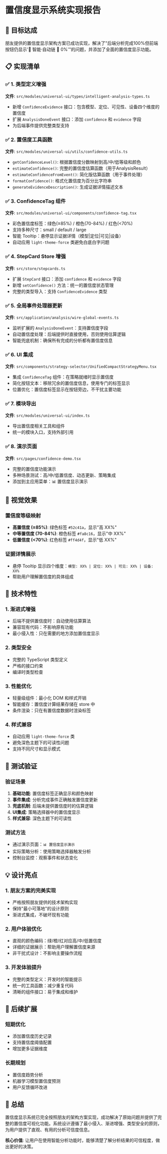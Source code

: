 # 置信度显示系统实现报告

## 🎯 目标达成

朋友提供的置信度显示架构方案已成功实现，解决了"后端分析完成100%但前端按钮仍显示'🧠 智能·自动链 🔄 0%'"的问题，并添加了全面的置信度显示功能。

## 📋 实现清单

### ✅ 1. 类型定义增强

**文件**: `src/modules/universal-ui/types/intelligent-analysis-types.ts`
- 新增 `ConfidenceEvidence` 接口：包含模型、定位、可见性、设备四个维度的置信度
- 扩展 `AnalysisDoneEvent` 接口：添加 `confidence` 和 `evidence` 字段
- 为后端事件提供完整类型支持

### ✅ 2. 置信度工具函数

**文件**: `src/modules/universal-ui/utils/confidence-utils.ts`
- `getConfidenceLevel()`: 根据置信度分数映射到高/中/低等级和颜色
- `estimateConfidence()`: 完整的置信度估算函数（用于AnalysisResult）
- `estimateConfidenceFromEvent()`: 简化版估算函数（用于事件处理）
- `formatConfidence()`: 格式化置信度为百分比字符串
- `generateEvidenceDescription()`: 生成证据详情描述文本

### ✅ 3. ConfidenceTag 组件

**文件**: `src/modules/universal-ui/components/confidence-tag.tsx`
- 彩色置信度标签：绿色(≥85%) / 橙色(70-84%) / 红色(<70%)
- 支持多种尺寸：small / default / large
- 智能 Tooltip：悬停显示证据详情（模型|定位|可见|设备）
- 自动应用 `light-theme-force` 类避免白底白字问题

### ✅ 4. StepCard Store 增强

**文件**: `src/store/stepcards.ts`
- 扩展 `StepCard` 接口：添加 `confidence` 和 `evidence` 字段
- 新增 `setConfidence()` 方法：统一的置信度状态管理
- 完整的类型导入：支持 `ConfidenceEvidence` 类型

### ✅ 5. 全局事件处理器更新

**文件**: `src/application/analysis/wire-global-events.ts`
- 监听扩展的 `AnalysisDoneEvent`：支持置信度字段
- 自动置信度处理：后端提供时直接使用，否则使用估算逻辑
- 智能兜底机制：确保所有完成的分析都有置信度信息

### ✅ 6. UI 集成

**文件**: `src/components/strategy-selector/UnifiedCompactStrategyMenu.tsx`
- 集成 `ConfidenceTag` 组件：在策略就绪时显示置信度
- 简化按钮文本：移除冗余的置信度信息，使用专门的标签显示
- 位置优化：置信度标签显示在按钮旁边，不干扰主要功能

### ✅ 7. 模块导出

**文件**: `src/modules/universal-ui/index.ts`
- 导出置信度相关工具和组件
- 统一的模块入口，支持外部引用

### ✅ 8. 演示页面

**文件**: `src/pages/confidence-demo.tsx`
- 完整的置信度功能演示
- 多种场景测试：高/中/低置信度、动态更新、策略集成
- 添加到主应用菜单：📊 置信度显示演示

## 🎨 视觉效果

### 置信度等级映射
- **高置信度 (≥85%)**: 绿色标签 `#52c41a`，显示"高 XX%"
- **中等置信度 (70-84%)**: 橙色标签 `#fa8c16`，显示"中 XX%"  
- **低置信度 (<70%)**: 红色标签 `#ff4d4f`，显示"低 XX%"

### 证据详情展示
- 悬停 Tooltip 显示四个维度：`模型: XX% | 定位: XX% | 可见: XX% | 设备: XX%`
- 帮助用户理解置信度的具体组成

## 🔧 技术特性

### 1. 渐进式增强
- 后端不提供置信度时：自动使用估算算法
- 兼容现有代码：不影响原有功能
- 最小侵入性：只在需要的地方添加置信度显示

### 2. 类型安全
- 完整的 TypeScript 类型定义
- 严格的接口约束
- 编译时类型检查

### 3. 性能优化
- 轻量级组件：最小化 DOM 和样式开销
- 智能缓存：置信度计算结果存储在 store 中
- 条件渲染：只在有置信度数据时渲染标签

### 4. 样式兼容
- 自动应用 `light-theme-force` 类
- 避免深色主题下的可读性问题
- 支持不同尺寸和显示模式

## 🧪 测试验证

### 验证场景
1. **基础功能**: 置信度标签正确显示和颜色映射
2. **事件集成**: 分析完成事件正确触发置信度更新
3. **兜底机制**: 后端未提供置信度时的估算逻辑
4. **UI集成**: 策略选择器中的置信度显示
5. **样式兼容**: 深色主题下的可读性

### 测试方法
- 通过演示页面：`📊 置信度显示演示`
- 实际策略分析：使用策略选择器触发分析
- 控制台监控：观察事件和状态变化

## 💡 设计亮点

### 1. 朋友方案的完美实现
- 严格按照朋友提供的技术架构实现
- 保持"最小可落地"的设计原则
- 渐进式集成，不破坏现有功能

### 2. 用户体验优化
- 直观的颜色编码：绿/橙/红对应高/中/低置信度
- 详细的证据展示：帮助用户理解置信度来源
- 非干扰式设计：不影响主要操作流程

### 3. 开发体验提升
- 完整的类型定义：开发时的智能提示
- 统一的工具函数：减少重复代码
- 清晰的组件接口：易于集成和维护

## 🔄 后续扩展

### 短期优化
- 添加置信度历史记录
- 支持置信度阈值配置
- 增加更多证据维度

### 长期规划
- 置信度趋势分析
- 机器学习模型置信度预测
- 用户反馈循环改进

## 📝 总结

置信度显示系统已完全按照朋友的架构方案实现，成功解决了原始问题并提供了完整的置信度可视化功能。系统设计遵循了最小侵入、渐进增强、类型安全的原则，为用户提供了直观、有用的分析可信度信息。

**核心价值**: 让用户在使用智能分析功能时，能够清楚了解分析结果的可信程度，做出更好的决策。